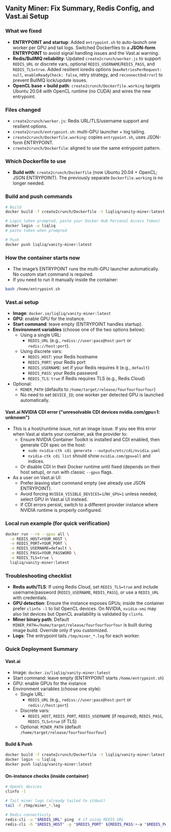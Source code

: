 ## Vanity Miner: Fix Summary, Redis Config, and Vast.ai Setup

### What we fixed
- **ENTRYPOINT and startup**: Added `entrypoint.sh` to auto-launch one worker per GPU and tail logs. Switched Dockerfiles to a **JSON-form ENTRYPOINT** to avoid signal handling issues and the Vast.ai warning.
- **Redis/BullMQ reliability**: Updated `create2crunch/worker.js` to support `REDIS_URL` or discrete vars, optional `REDIS_USERNAME`/`REDIS_PASS`, and `REDIS_TLS=true`. Added resilient ioredis options (`maxRetriesPerRequest: null`, `enableReadyCheck: false`, retry strategy, and `reconnectOnError`) to prevent BullMQ lock/update issues.
- **OpenCL base + build path**: `create2crunch/Dockerfile.working` targets Ubuntu 20.04 with OpenCL runtime (no CUDA) and wires the new entrypoint.

### Files changed
- `create2crunch/worker.js`: Redis URL/TLS/username support and resilient options.
- `create2crunch/entrypoint.sh`: multi-GPU launcher + log tailing.
- `create2crunch/Dockerfile.working`: copies `entrypoint.sh`, uses JSON-form ENTRYPOINT.
- `create2crunch/Dockerfile`: aligned to use the same entrypoint pattern.

### Which Dockerfile to use
- **Build with**: `create2crunch/Dockerfile` (now Ubuntu 20.04 + OpenCL; JSON ENTRYPOINT). The previously separate `Dockerfile.working` is no longer needed.

### Build and push commands
```bash
# Build
docker build -f create2crunch/Dockerfile -t liqliq/vanity-miner:latest ./create2crunch

# Login (when prompted, paste your Docker Hub Personal Access Token)
docker login -u liqliq
# paste token when prompted

# Push
docker push liqliq/vanity-miner:latest
```

### How the container starts now
- The image’s ENTRYPOINT runs the multi-GPU launcher automatically. No custom start command is required.
- If you need to run it manually inside the container:
```bash
bash /home/entrypoint.sh
```

### Vast.ai setup
- **Image**: `docker.io/liqliq/vanity-miner:latest`
- **GPU**: enable GPU for the instance.
- **Start command**: leave empty (ENTRYPOINT handles startup).
- **Environment variables** (choose one of the two options below):
  - Using a single URL:
    - `REDIS_URL` (e.g., `rediss://user:pass@host:port` or `redis://host:port`).
  - Using discrete vars:
    - `REDIS_HOST`: your Redis hostname
    - `REDIS_PORT`: your Redis port
    - `REDIS_USERNAME`: set if your Redis requires it (e.g., `default`)
    - `REDIS_PASS`: your Redis password
    - `REDIS_TLS`: `true` if Redis requires TLS (e.g., Redis Cloud)
- Optional:
  - `MINER_PATH` (defaults to `/home/target/release/fourfourfourfour`)
  - No need to set `DEVICE_ID`; one worker per detected GPU is launched automatically.

#### Vast.ai NVIDIA CDI error ("unresolvable CDI devices nvidia.com/gpu=1: unknown")
- This is a host/runtime issue, not an image issue. If you see this error when Vast.ai starts your container, ask the provider to:
  - Ensure NVIDIA Container Toolkit is installed and CDI enabled, then generate CDI spec on the host:
    - `sudo nvidia-ctk cdi generate --output=/etc/cdi/nvidia.yaml`
    - `nvidia-ctk cdi list` should show `nvidia.com/gpu=all` and indices.
  - Or disable CDI in their Docker runtime until fixed (depends on their host setup), or run with classic `--gpus` flags.
- As a user on Vast.ai UI:
  - Prefer leaving start command empty (we already use JSON ENTRYPOINT).
  - Avoid forcing `NVIDIA_VISIBLE_DEVICES=1`/`NV_GPU=1` unless needed; select GPU in Vast.ai UI instead.
  - If CDI errors persist, switch to a different provider instance where NVIDIA runtime is properly configured.

### Local run example (for quick verification)
```bash
docker run --rm --gpus all \
  -e REDIS_HOST=YOUR_HOST \
  -e REDIS_PORT=YOUR_PORT \
  -e REDIS_USERNAME=default \
  -e REDIS_PASS=YOUR_PASSWORD \
  -e REDIS_TLS=true \
  liqliq/vanity-miner:latest
```

### Troubleshooting checklist
- **Redis auth/TLS**: If using Redis Cloud, set `REDIS_TLS=true` and include username/password (`REDIS_USERNAME`, `REDIS_PASS`), or use a `REDIS_URL` with credentials.
- **GPU detection**: Ensure the instance exposes GPUs; inside the container prefer `clinfo -l` to list OpenCL devices. On NVIDIA, `nvidia-smi` may also list devices but OpenCL availability is validated by `clinfo`.
- **Miner binary path**: Default `MINER_PATH=/home/target/release/fourfourfourfour` is built during image build. Override only if you customized.
- **Logs**: The entrypoint tails `/tmp/miner_*.log` for each worker.

### Quick Deployment Summary

#### Vast.ai
- Image: `docker.io/liqliq/vanity-miner:latest`
- Start command: leave empty (ENTRYPOINT starts `/home/entrypoint.sh`)
- GPU: enable GPUs for the instance
- Environment variables (choose one style):
  - Single URL:
    - `REDIS_URL` (e.g., `rediss://user:pass@host:port` or `redis://host:port`)
  - Discrete vars:
    - `REDIS_HOST`, `REDIS_PORT`, `REDIS_USERNAME` (if required), `REDIS_PASS`, `REDIS_TLS=true` (if TLS)
  - Optional: `MINER_PATH` (default `/home/target/release/fourfourfourfour`)

#### Build & Push
```bash
docker build -f create2crunch/Dockerfile -t liqliq/vanity-miner:latest ./create2crunch
docker login -u liqliq
docker push liqliq/vanity-miner:latest
```

#### On-instance checks (inside container)
```bash
# OpenCL devices
clinfo -l

# Tail miner logs (already tailed to stdout)
tail -F /tmp/miner_*.log

# Redis connectivity
redis-cli -u "$REDIS_URL" ping  # if using REDIS_URL
redis-cli -h "$REDIS_HOST" -p "$REDIS_PORT" ${REDIS_PASS:+-a "$REDIS_PASS"} ping  # discrete vars
```